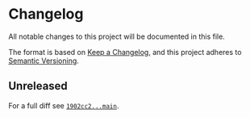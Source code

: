 # Changelog

All notable changes to this project will be documented in this file.

The format is based on [Keep a Changelog](https://keepachangelog.com/en/1.0.0/), and this project adheres to [Semantic Versioning](https://semver.org/spec/v2.0.0.html).

## Unreleased

For a full diff see [`1902cc2...main`][1902cc2...main].

[1902cc2...main]: https://github.com/ergebnis/version-constraint/compare/1902cc2...main
